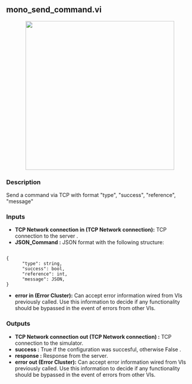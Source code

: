 ## mono_send_command.vi
<p align="center">
<img src="https://github.com/monoDriveIO/client/raw/master/WikiPhotos/LV_client/simulator/mono__send__commandc.png" width="400"  />
</p>

### Description 
Send a command via TCP with format "type", "success", "reference",  "message"

### Inputs

- **TCP Network connection in (TCP Network connection):** TCP connection to the server .
- **JSON_Command :** JSON format with the following structure:
```

{
      "type": string,
      "success": bool,
      "reference": int,
      "message": JSON,
}
```
- **error in (Error Cluster):** Can accept error information wired from VIs previously called. Use this information to decide if any functionality should be bypassed in the event of errors from other VIs.


### Outputs

- **TCP Network connection out (TCP Network connection) :** TCP connection to the simulator.
- **success :** True if the configuration was succesful, otherwise False .
- **response :** Response from the server.
- **error out (Error Cluster):** Can accept error information wired from VIs previously called. Use this information to decide if any functionality should be bypassed in the event of errors from other VIs.
